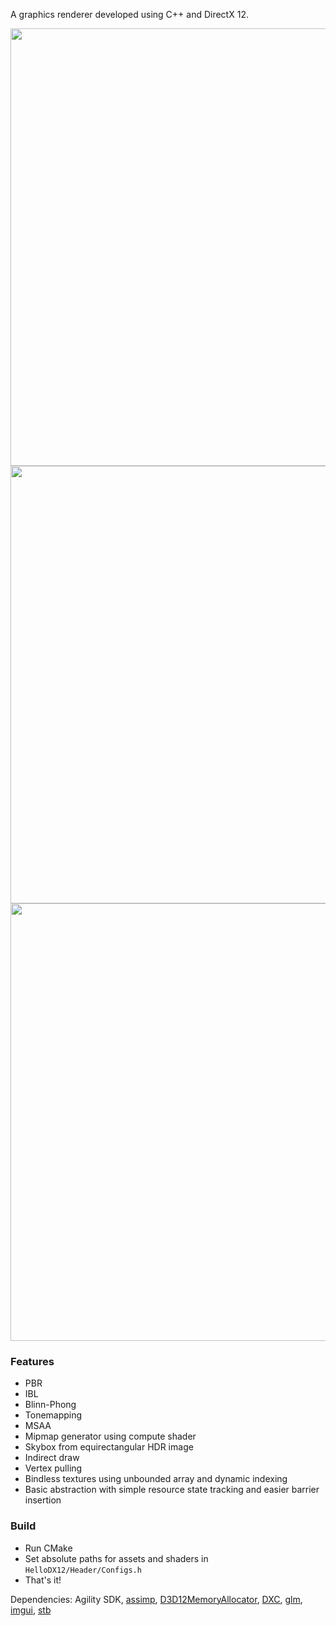 
A graphics renderer developed using C++ and DirectX 12.

<img width="700" alt="" src="https://github.com/azer89/HelloDX12/assets/790432/6caea4f2-64c6-4c9f-baea-9e59d53aba0e">

<img width="700" alt="" src="https://github.com/azer89/HelloDX12/assets/790432/4bb91ea5-a8a2-4ab1-a2d1-448a2b3a9064">

<img width="700" alt="" src="https://github.com/azer89/HelloDX12/assets/790432/023268cf-dfad-46b3-9a1b-74df7d20578e">

### Features
* PBR
* IBL
* Blinn-Phong
* Tonemapping
* MSAA
* Mipmap generator using compute shader
* Skybox from equirectangular HDR image
* Indirect draw
* Vertex pulling
* Bindless textures using unbounded array and dynamic indexing
* Basic abstraction with simple resource state tracking and easier barrier insertion

### Build
* Run CMake
* Set absolute paths for assets and shaders in `HelloDX12/Header/Configs.h`
* That's it!

Dependencies: Agility SDK, [assimp](https://github.com/assimp/assimp), [D3D12MemoryAllocator](https://github.com/GPUOpen-LibrariesAndSDKs/D3D12MemoryAllocator), [DXC](https://github.com/microsoft/DirectXShaderCompiler), [glm](https://github.com/g-truc/glm), [imgui](https://github.com/ocornut/imgui), [stb](https://github.com/nothings/stb)
